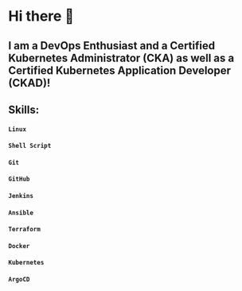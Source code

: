 # Hi there 👋
## I am a DevOps Enthusiast and a Certified Kubernetes Administrator (CKA) as well as a Certified Kubernetes Application Developer (CKAD)!
## Skills:
#### `Linux`
#### `Shell Script`
#### `Git`
#### `GitHub`
#### `Jenkins`
#### `Ansible`
#### `Terraform`
#### `Docker`
#### `Kubernetes`
#### `ArgoCD`
<!--
**rajeshchandran007/rajeshchandran007** is a ✨ _special_ ✨ repository because its `README.md` (this file) appears on your GitHub profile.

Here are some ideas to get you started:

- 🔭 I’m currently working on ...
- 🌱 I’m currently learning ...
- 👯 I’m looking to collaborate on ...
- 🤔 I’m looking for help with ...
- 💬 Ask me about ...
- 📫 How to reach me: ...
- 😄 Pronouns: ...
- ⚡ Fun fact: ...
-->
